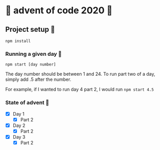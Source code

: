 # 🎁 advent of code 2020 🎁

## Project setup 🎅

```
npm install
```

### Running a given day 🎅

```
npm start [day number]
```

The day number should be between 1 and 24. To run part two of a day, simply add .5 after the number.

For example, if I wanted to run day 4 part 2, I would run `npm start 4.5`

### State of advent 🎅

- [x] Day 1
    - [x] Part 2
- [x] Day 2
    - [x] Part 2
- [x] Day 3
    - [x] Part 2
